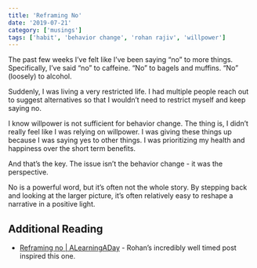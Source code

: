 ```yaml
---
title: 'Reframing No'
date: '2019-07-21'
category: ['musings']
tags: ['habit', 'behavior change', 'rohan rajiv', 'willpower']
---
```

The past few weeks I’ve felt like I’ve been saying “no” to more things. Specifically, I’ve said “no” to caffeine. “No” to bagels and muffins. “No” (loosely) to alcohol.

Suddenly, I was living a very restricted life. I had multiple people reach out to suggest alternatives so that I wouldn’t need to restrict myself and keep saying no.

I know willpower is not sufficient for behavior change. The thing is, I didn’t really feel like I was relying on willpower. I was giving these things up because I was saying yes to other things. I was prioritizing my health and happiness over the short term benefits.

And that’s the key. The issue isn’t the behavior change - it was the perspective.

No is a powerful word, but it’s often not the whole story. By stepping back and looking at the larger picture, it’s often relatively easy to reshape a narrative in a positive light.

## Additional Reading
* [Reframing no | ALearningADay](https://alearningaday.blog/2019/07/18/reframing-no/) - Rohan’s incredibly well timed post inspired this one.
